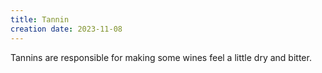 ```yaml
---
title: Tannin
creation date: 2023-11-08
---
```


Tannins are responsible for making some wines feel a little dry and bitter.